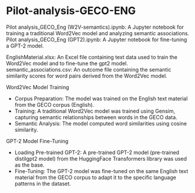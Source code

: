 # Pilot-analysis-GECO-ENG

Pilot analysis_GECO_Eng (W2V-semantics).ipynb: A Jupyter notebook for training a traditional Word2Vec model and analyzing semantic associations.
Pilot analysis_GECO_Eng (GPT2).ipynb: A Jupyter notebook for fine-tuning a GPT-2 model.

EnglishMaterial.xlsx: An Excel file containing text data used to train the Word2Vec model and to fine-tune the gpt2 model.
semantic_associations.csv: An outcome file containing the semantic similarity scores for word pairs derived from the Word2Vec model.



Word2Vec Model Training
- Corpus Preparation: The model was trained on the English text material from the GECO corpus (English).
- Training: A traditional Word2Vec model was trained using Gensim, capturing semantic relationships between words in the GECO data.
- Semantic Analysis: The model computed word similarities using cosine similarity.

GPT-2 Model Fine-Tuning
- Loading Pre-trained GPT-2: A pre-trained GPT-2 model (pre-trained distilgpt2 model) from the HuggingFace Transformers library was used as the base.
- Fine-Tuning: The GPT-2 model was fine-tuned on the same English text material from the GECO corpus to adapt it to the specific language patterns in the dataset.
